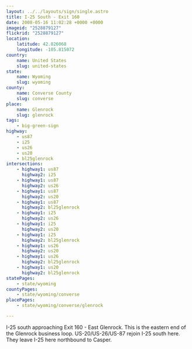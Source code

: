 ```yaml
---
layout: ../../layouts/sign/single.astro
title: I-25 South - Exit 160
date: 2008-05-16 11:02:28 +0000 +0000
imageid: "2528879127"
flickrid: "2528879127"
location:
    latitude: 42.826068
    longitude: -105.815072
country:
    name: United States
    slug: united-states
state:
    name: Wyoming
    slug: wyoming
county:
    name: Converse County
    slug: converse
place:
    name: Glenrock
    slug: glenrock
tags:
    - big-green-sign
highway:
    - us87
    - i25
    - us26
    - us20
    - bl25glenrock
intersections:
    - highway1: us87
      highway2: i25
    - highway1: us87
      highway2: us26
    - highway1: us87
      highway2: us20
    - highway1: us87
      highway2: bl25glenrock
    - highway1: i25
      highway2: us26
    - highway1: i25
      highway2: us20
    - highway1: i25
      highway2: bl25glenrock
    - highway1: us26
      highway2: us20
    - highway1: us26
      highway2: bl25glenrock
    - highway1: us20
      highway2: bl25glenrock
statePages:
    - state/wyoming
countyPages:
    - state/wyoming/converse
placePages:
    - state/wyoming/converse/glenrock

---
```

I-25 south approaching Exit 160 - East Glenrock.  This is the eastern end of the Glenrock business loop.  US-20/US-26/US-87 rejoin I-25 south here.  They leave I-25 here northbound to Casper.